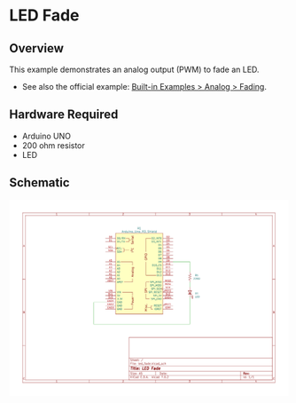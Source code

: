 # LED Fade

## Overview

This example demonstrates an analog output (PWM) to fade an LED.

* See also the official example: [Built-in Examples > Analog > Fading](https://docs.arduino.cc/built-in-examples/analog/Fading).

## Hardware Required

* Arduino UNO
* 200 ohm resistor
* LED

## Schematic

<img src="kicad/led_fade/led_fade.svg">